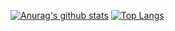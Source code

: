 [![Anurag's github stats](https://github-readme-stats.vercel.app/api?username=ShunichiTanaka)](https://github.com/anuraghazra/github-readme-stats)
[![Top Langs](https://github-readme-stats.vercel.app/api/top-langs/?username=ShunichiTanaka&hide=c++,html)](https://github.com/anuraghazra/github-readme-stats)
